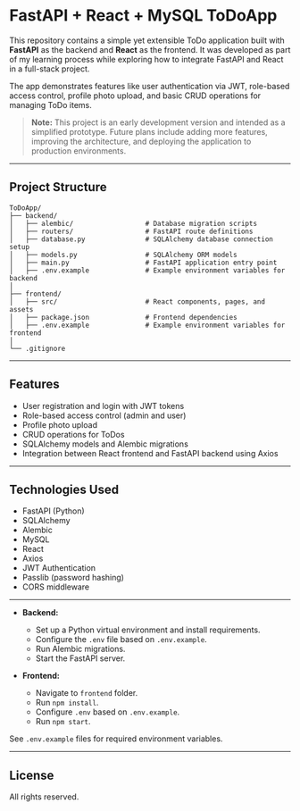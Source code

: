 # FastAPI + React + MySQL ToDoApp

This repository contains a simple yet extensible ToDo application built with **FastAPI** as the backend and **React** as the frontend. It was developed as part of my learning process while exploring how to integrate FastAPI and React in a full-stack project.

The app demonstrates features like user authentication via JWT, role-based access control, profile photo upload, and basic CRUD operations for managing ToDo items.

> **Note:** This project is an early development version and intended as a simplified prototype. Future plans include adding more features, improving the architecture, and deploying the application to production environments.

---

## Project Structure
```
ToDoApp/
├── backend/
│   ├── alembic/                  # Database migration scripts
│   ├── routers/                  # FastAPI route definitions
│   ├── database.py               # SQLAlchemy database connection setup
│   ├── models.py                 # SQLAlchemy ORM models
│   ├── main.py                   # FastAPI application entry point
│   ├── .env.example              # Example environment variables for backend
│
├── frontend/
│   ├── src/                      # React components, pages, and assets
│   ├── package.json              # Frontend dependencies
│   ├── .env.example              # Example environment variables for frontend
│
└── .gitignore
```


---

## Features

- User registration and login with JWT tokens
- Role-based access control (admin and user)
- Profile photo upload
- CRUD operations for ToDos
- SQLAlchemy models and Alembic migrations
- Integration between React frontend and FastAPI backend using Axios

---


## Technologies Used

- FastAPI (Python)
- SQLAlchemy
- Alembic
- MySQL
- React
- Axios
- JWT Authentication
- Passlib (password hashing)
- CORS middleware

---

- **Backend:**  
    - Set up a Python virtual environment and install requirements.
    - Configure the `.env` file based on `.env.example`.
    - Run Alembic migrations.
    - Start the FastAPI server.

- **Frontend:**  
    - Navigate to `frontend` folder.
    - Run `npm install`.
    - Configure `.env` based on `.env.example`.
    - Run `npm start`.

See `.env.example` files for required environment variables.

---

## License

All rights reserved.


